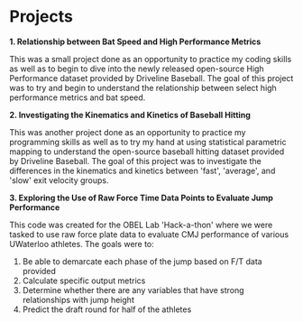 # Projects

**1. Relationship between Bat Speed and High Performance Metrics**

This was a small project done as an opportunity to practice my coding skills as well as to begin to dive into the newly released open-source High Performance dataset provided by Driveline Baseball. The goal of this project was to try and begin to understand the relationship between select high performance metrics and bat speed.

**2. Investigating the Kinematics and Kinetics of Baseball Hitting**

This was another project done as an opportunity to practice my programming skills as well as to try my hand at using statistical parametric mapping to understand the open-source baseball hitting dataset provided by Driveline Baseball. The goal of this project was to investigate the differences in the kinematics and kinetics between 'fast', 'average', and 'slow' exit velocity groups. 

**3. Exploring the Use of Raw Force Time Data Points to Evaluate Jump Performance**

This code was created for the OBEL Lab 'Hack-a-thon' where we were tasked to use raw force plate data to evaluate CMJ performance of various UWaterloo athletes. The goals were to:
1) Be able to demarcate each phase of the jump based on F/T data provided
2) Calculate specific output metrics
3) Determine whether there are any variables that have strong relationships with jump height
4) Predict the draft round for half of the athletes
